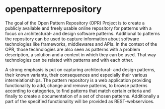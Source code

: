 openpatternrepository
=====================

The goal of the Open Pattern Repository (OPR) Project is to create a publicly available and freely usable online repository for patterns with a focus on architectural- and design software patterns. Additional to patterns the repository can be used to capture information about software technologies like frameworks, middlewares and APIs. In the context of the OPR, those technologies are also seen as patterns with a problem description, a solution and a context in which they can be used. That way technologies can be related with patterns and with each other.

A strong emphasis is put on capturing architectural- and design patterns, their known variants, their consequences and especially their various interrelationships. The pattern repository is a web application providing functionality to add, change and remove patterns, to browse patterns according to categories, to find patterns that match certain criteria and finally to create a documentation of a set of chosen patterns. Additionally a part of the specified functionality will be provided as REST-webservices.
